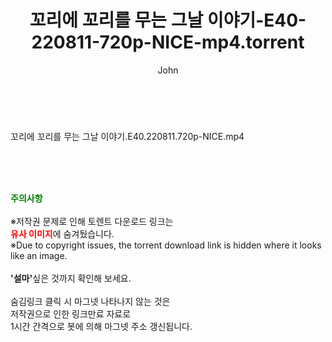 ﻿---
layout: post
title:  "꼬리에 꼬리를 무는 그날 이야기-E40-220811-720p-NICE-mp4.torrent"
author: John
categories: [ 방송/음악 ]
tags: [  ]
image:  
description: "꼬리에 꼬리를 무는 그날 이야기-E40-220811-720p-NICE-mp4 torrent 정보 공유"
toc: true
toc_sticky: true
---

<br>
<div class="view-img">
<a class="view_image" href="http://torrentmobile61.com/bbs/view_image.php?fn=%2Fdata%2Ffile%2Fmusic%2F3735183265_Dwr4H09Z_53091691f68cc0812f1765e5ca74b8a0c1c0dbac.jpg" target="_blank"><img alt="" class="img-tag" content="http://torrentmobile61.com/data/file/music/3735183265_Dwr4H09Z_53091691f68cc0812f1765e5ca74b8a0c1c0dbac.jpg" itemprop="image" src="http://torrentmobile61.com/data/file/music/3735183265_Dwr4H09Z_53091691f68cc0812f1765e5ca74b8a0c1c0dbac.jpg"/></a></div><div class="view-content" itemprop="description">
<p>꼬리에 꼬리를 무는 그날 이야기.E40.220811.720p-NICE.mp4<br/></p> </div>
    
<br><br><br>
<p data-ke-size="size16"><b><span style="color: green;">주의사항</span></b><br /><br />※저작권 문제로 인해 토렌트 다운로드 링크는<br /><b><span style="color: red;">유사 이미지</span></b>에 숨겨뒀습니다.<br />※Due to copyright issues, the torrent download link is hidden where it looks like an image.<br /><br /><b>'설마'</b>싶은 것까지 확인해 보세요.<br /><br />숨김링크 클릭 시 마그넷 나타나지 않는 것은<br />저작권으로 인한 링크만료 자료로<br />1시간 간격으로 봇에 의해 마그넷 주소 갱신됩니다.</p>
